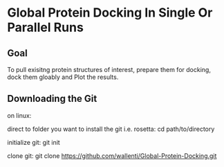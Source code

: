 Global Protein Docking In Single Or Parallel Runs
===============================================

Goal
-----

To pull exisitng protein structures of interest, prepare them for docking, dock them gloably and Plot the results.

Downloading the Git
-------------------

on linux:

direct to folder you want to install the git i.e. rosetta:   cd path/to/directory

initialize git:    git init 

clone git:         git clone https://github.com/wallenti/Global-Protein-Docking.git
